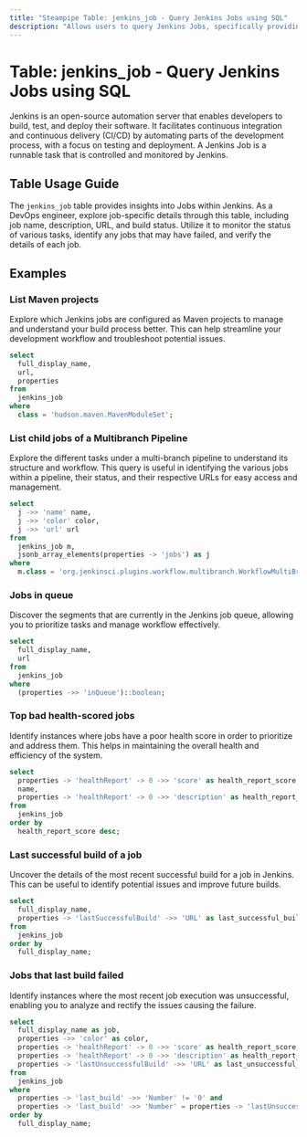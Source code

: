 ```yaml
---
title: "Steampipe Table: jenkins_job - Query Jenkins Jobs using SQL"
description: "Allows users to query Jenkins Jobs, specifically providing details about each job such as its name, description, URL, and build status."
---
```


# Table: jenkins_job - Query Jenkins Jobs using SQL

Jenkins is an open-source automation server that enables developers to build, test, and deploy their software. It facilitates continuous integration and continuous delivery (CI/CD) by automating parts of the development process, with a focus on testing and deployment. A Jenkins Job is a runnable task that is controlled and monitored by Jenkins.

## Table Usage Guide

The `jenkins_job` table provides insights into Jobs within Jenkins. As a DevOps engineer, explore job-specific details through this table, including job name, description, URL, and build status. Utilize it to monitor the status of various tasks, identify any jobs that may have failed, and verify the details of each job.

## Examples

### List Maven projects
Explore which Jenkins jobs are configured as Maven projects to manage and understand your build process better. This can help streamline your development workflow and troubleshoot potential issues.

```sql
select
  full_display_name,
  url,
  properties
from
  jenkins_job
where
  class = 'hudson.maven.MavenModuleSet';
```

### List child jobs of a Multibranch Pipeline
Explore the different tasks under a multi-branch pipeline to understand its structure and workflow. This query is useful in identifying the various jobs within a pipeline, their status, and their respective URLs for easy access and management.

```sql
select
  j ->> 'name' name,
  j ->> 'color' color,
  j ->> 'url' url
from
  jenkins_job m,
  jsonb_array_elements(properties -> 'jobs') as j
where
  m.class = 'org.jenkinsci.plugins.workflow.multibranch.WorkflowMultiBranchProject';
```

### Jobs in queue
Discover the segments that are currently in the Jenkins job queue, allowing you to prioritize tasks and manage workflow effectively.

```sql
select
  full_display_name,
  url
from
  jenkins_job
where
  (properties ->> 'inQueue')::boolean;
```

### Top bad health-scored jobs
Identify instances where jobs have a poor health score in order to prioritize and address them. This helps in maintaining the overall health and efficiency of the system.

```sql
select
  properties -> 'healthReport' -> 0 ->> 'score' as health_report_score,
  name,
  properties -> 'healthReport' -> 0 ->> 'description' as health_report_description
from
  jenkins_job
order by 
  health_report_score desc;
```

### Last successful build of a job
Uncover the details of the most recent successful build for a job in Jenkins. This can be useful to identify potential issues and improve future builds.

```sql
select
  full_display_name,
  properties -> 'lastSuccessfulBuild' ->> 'URL' as last_successful_build
from
  jenkins_job
order by
  full_display_name;
```

### Jobs that last build failed
Identify instances where the most recent job execution was unsuccessful, enabling you to analyze and rectify the issues causing the failure.

```sql
select
  full_display_name as job,
  properties ->> 'color' as color,
  properties -> 'healthReport' -> 0 ->> 'score' as health_report_score,
  properties -> 'healthReport' -> 0 ->> 'description' as health_report_description,
  properties -> 'lastUnsuccessfulBuild' ->> 'URL' as last_unsuccessful_build
from
  jenkins_job
where
  properties -> 'last_build' ->> 'Number' != '0' and
  properties -> 'last_build' ->> 'Number' = properties -> 'lastUnsuccessfulBuild' ->> 'Number'
order by
  full_display_name;
```